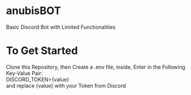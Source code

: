 # anubisBOT
Basic Discord Bot with Limited Functionalities

# To Get Started
Clone this Repository, then Create a .env file, inside, Enter in the Following Key-Value Pair: <br>
DISCORD_TOKEN={value} <br>
and replace {value} with your Token from Discord

  

